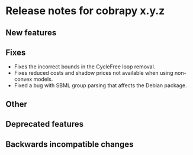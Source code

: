 # Release notes for cobrapy x.y.z

## New features

## Fixes

* Fixes the incorrect bounds in the CycleFree loop removal.
* Fixes reduced costs and shadow prices not available when using non-convex models.
* Fixed a bug with SBML group parsing that affects the Debian package.

## Other

## Deprecated features

## Backwards incompatible changes
